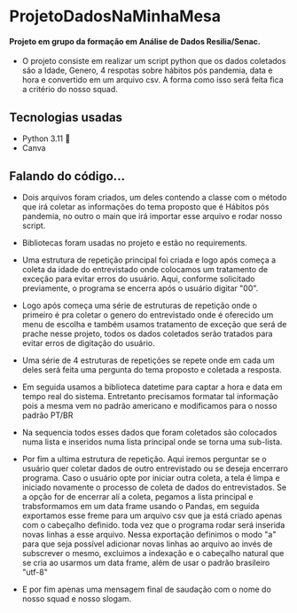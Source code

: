 # ProjetoDadosNaMinhaMesa 

#### Projeto em grupo da formação em Análise de Dados Resilia/Senac. 

* O projeto consiste em realizar um script python que os dados coletados são a Idade, Genero, 4 respotas sobre hábitos pós pandemia, data e hora e convertido em um arquivo csv. A forma como isso será feita fica a critério do nosso squad.

## Tecnologias usadas 
* Python 3.11 🐍 
* Canva

## Falando do código...

* Dois arquivos foram criados, um deles contendo a classe com o método que irá coletar as informações do tema proposto que é Hábitos pós pandemia, no outro o main que irá importar esse arquivo e rodar nosso script.

* Bibliotecas foram usadas no projeto e estão no requirements.

* Uma estrutura de repetição principal foi criada e logo após começa a coleta da idade do entrevistado onde colocamos um tratamento de exceção para evitar erros do usuário. Aqui, conforme solicitado previamente, o programa se encerra após o usuário digitar "00".

* Logo após começa uma série de estruturas de repetição onde o primeiro é pra coletar o genero do entrevistado onde é oferecido um menu de escolha e também usamos tratamento de exceção que será de prache nesse projeto, todos os dados coletados serão tratados para evitar erros de digitação do usuário.

* Uma série de 4 estruturas de repetições se repete onde em cada um deles será feita uma pergunta do tema proposto e coletada a resposta.

* Em seguida usamos a biblioteca datetime para captar a hora e data em tempo real do sistema. Entretanto precisamos formatar tal informação pois a mesma vem no padrão americano e modificamos para o nosso padrão PT/BR

* Na sequencia todos esses dados que foram coletados são colocados numa lista e inseridos numa lista principal onde se torna uma sub-lista.

* Por fim a ultima estrutura de repetição. Aqui iremos perguntar se o usuário quer coletar dados de outro entrevistado ou se deseja encerraro programa. Caso o usuário opte por iniciar outra coleta, a tela é limpa e iniciado novamente o processo de coleta de dados do entrevistados. Se a opção for de encerrar alí a coleta, pegamos a lista principal e trabsformamos em um data frame usando o Pandas, em seguida exportamos esse freme para um arquivo csv que ja está criado apenas com o cabeçalho definido. toda vez que o programa rodar será inserida novas linhas a esse arquivo. Nessa exportação definimos o modo "a" para que seja possível adicionar novas linhas ao arquivo ao invés de subscrever o mesmo, excluimos a indexação e o cabeçalho natural que se cria ao usarmos um data frame, além de usar o padrão brasileiro "utf-8" 

* E por fim apenas uma mensagem final de saudação com o nome do nosso squad e nosso slogam.
